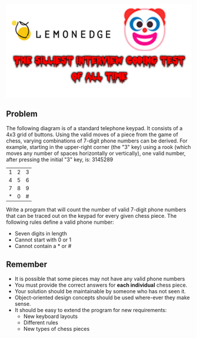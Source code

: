![LemonEdgeCodingTest](https://github.com/TheoKand/LemonEdgeCodingTest/blob/master/Documents/lemonedge.png)

## Problem

The following diagram is of a standard telephone keypad. It consists of a 4x3 grid of buttons. Using the valid moves of a piece from the game of chess, varying combinations of 7-digit phone numbers can be derived. For example, starting in the upper-right corner (the "3" key) using a rook (which moves any number of spaces horizontally or vertically), one valid number, after pressing the initial "3" key, is: 3145289


|   |   |   |
|---|---|---|
| 1 | 2 | 3 |
| 4 | 5 | 6 |
| 7 | 8 | 9 |
| * | 0 | # |

Write a program that will count the number of valid 7-digit phone numbers that can be traced out on the keypad for every given chess piece. The following rules define a valid phone number:

* Seven digits in length
* Cannot start with 0 or 1
* Cannot contain a * or #

## Remember
* It is possible that some pieces may not have any valid phone numbers
* You must provide the correct answers for **each individual** chess piece.
* Your solution should be maintainable by someone who has not seen it.
* Object-oriented design concepts should be used where-ever they make sense.
* It should be easy to extend the program for new requirements:
    * New keyboard layouts
    * Different rules
    * New types of chess pieces

